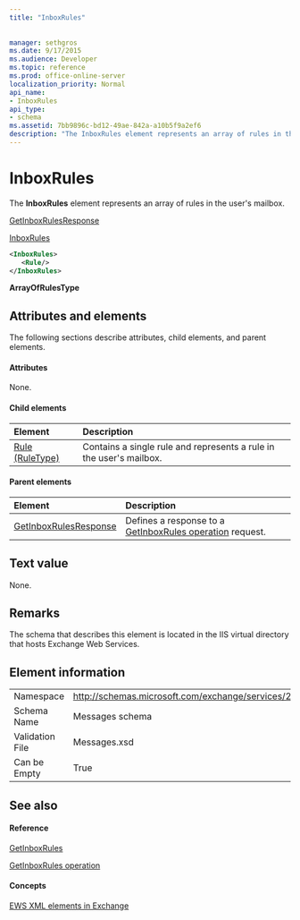 ```yaml
---
title: "InboxRules"
 
 
manager: sethgros
ms.date: 9/17/2015
ms.audience: Developer
ms.topic: reference
ms.prod: office-online-server
localization_priority: Normal
api_name:
- InboxRules
api_type:
- schema
ms.assetid: 7bb9896c-bd12-49ae-842a-a10b5f9a2ef6
description: "The InboxRules element represents an array of rules in the user's mailbox."
---
```


# InboxRules

The **InboxRules** element represents an array of rules in the user's mailbox. 
  
[GetInboxRulesResponse](getinboxrulesresponse.md)
  
[InboxRules](inboxrules.md)
  
```XML
<InboxRules>
   <Rule/>
</InboxRules>
```

 **ArrayOfRulesType**
## Attributes and elements

The following sections describe attributes, child elements, and parent elements.
  
#### Attributes

None.
  
#### Child elements

|**Element**|**Description**|
|:-----|:-----|
|[Rule (RuleType)](rule-ruletype.md) <br/> |Contains a single rule and represents a rule in the user's mailbox.  <br/> |
   
#### Parent elements

|**Element**|**Description**|
|:-----|:-----|
|[GetInboxRulesResponse](getinboxrulesresponse.md) <br/> |Defines a response to a [GetInboxRules operation](getinboxrules-operation.md) request.  <br/> |
   
## Text value

None.
  
## Remarks

The schema that describes this element is located in the IIS virtual directory that hosts Exchange Web Services.
  
## Element information

|||
|:-----|:-----|
|Namespace  <br/> |http://schemas.microsoft.com/exchange/services/2006/messages  <br/> |
|Schema Name  <br/> |Messages schema  <br/> |
|Validation File  <br/> |Messages.xsd  <br/> |
|Can be Empty  <br/> |True  <br/> |
   
## See also

#### Reference

[GetInboxRules](getinboxrules.md)
  
[GetInboxRules operation](getinboxrules-operation.md)
#### Concepts

[EWS XML elements in Exchange](ews-xml-elements-in-exchange.md)

